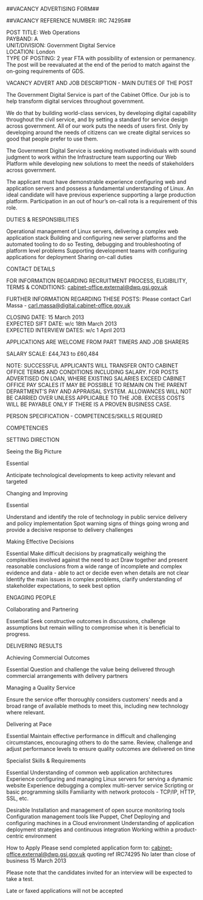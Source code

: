 ##VACANCY ADVERTISING FORM##

##VACANCY REFERENCE NUMBER: IRC 74295##

POST TITLE:             Web Operations	
PAYBAND:               	A							
UNIT/DIVISION:       	  Government Digital Service		
LOCATION:              	London									
TYPE OF POSTING: 	2 year FTA with possibility of extension or permanency. The post will be
reevaluated at the end of the period to match against the on-going requirements of GDS.
                              	
	

VACANCY ADVERT AND JOB DESCRIPTION - MAIN DUTIES OF THE POST

The Government Digital Service is part of the Cabinet Office. Our job is to help transform digital services throughout government.
 
We do that by building world-class services, by developing digital capability throughout the civil service, and by setting a standard for service design across government. All of our work puts the needs of users first. Only by developing around the needs of citizens can we create digital services so good that people prefer to use them.
 
The Government Digital Service is seeking motivated individuals with sound judgment to work within the Infrastructure team supporting our Web Platform while developing new solutions to meet the needs of stakeholders across government. 

The applicant must have demonstrable experience configuring web and application servers and possess a fundamental understanding of Linux. An ideal candidate will have previous experience supporting a large production platform. Participation in an out of hour’s on-call rota is a requirement of this role.

DUTIES & RESPONSIBILITIES

Operational management of Linux servers, delivering a complex web application stack
Building and configuring new server platforms and the automated tooling to do so
Testing, debugging and troubleshooting of platform level problems
Supporting development teams with configuring applications for deployment
Sharing on-call duties










CONTACT DETAILS

FOR INFORMATION REGARDING RECRUITMENT PROCESS, ELIGIBILITY, TERMS & CONDITIONS: 
cabinet-office.external@dwp.gsi.gov.uk
 
FURTHER INFORMATION REGARDING THESE POSTS: 
Please contact Carl Massa - carl.massa@digital.cabinet-office.gov.uk

CLOSING DATE: 			15 March 2013			
EXPECTED SIFT DATE:		w/c 18th March 2013		
EXPECTED INTERVIEW DATES:	w/c 1 April 2013

APPLICATIONS ARE WELCOME FROM PART TIMERS AND JOB SHARERS  

SALARY SCALE: £44,743 to £60,484

NOTE: 
SUCCESSFUL APPLICANTS WILL TRANSFER ONTO CABINET OFFICE TERMS AND CONDITIONS INCLUDING SALARY. FOR POSTS ADVERTISED ON LOAN, WHERE EXISTING SALARIES EXCEED CABINET OFFICE PAY SCALES IT MAY BE POSSIBLE TO REMAIN ON THE PARENT DEPARTMENT’S PAY AND APPRAISAL SYSTEM.
ALLOWANCES WILL NOT BE CARRIED OVER UNLESS APPLICABLE TO THE JOB.
EXCESS COSTS WILL BE PAYABLE ONLY IF THERE IS A PROVEN BUSINESS CASE.



PERSON SPECIFICATION 	- 	COMPETENCES/SKILLS REQUIRED

COMPETENCIES

SETTING DIRECTION

Seeing the Big Picture

Essential

Anticipate technological developments to keep activity relevant and targeted

Changing and Improving
 
Essential

Understand and identify the role of technology in public service delivery and policy implementation
Spot warning signs of things going wrong and provide a decisive response to delivery challenges

Making Effective Decisions

Essential
Make difficult decisions by pragmatically weighing the complexities involved against the need to act
Draw together and present reasonable conclusions from a wide range of incomplete and complex evidence and data - able to act or decide even when details are not clear
Identify the main issues in complex problems, clarify understanding of stakeholder expectations, to seek best option

ENGAGING PEOPLE

Collaborating and Partnering
 
Essential
Seek constructive outcomes in discussions, challenge assumptions but remain willing to compromise when it is beneficial to progress.

DELIVERING RESULTS

Achieving Commercial Outcomes

Essential
Question and challenge the value being delivered through commercial arrangements with delivery partners

Managing a Quality Service

Ensure the service offer thoroughly considers customers' needs and a broad range of available methods to meet this, including new technology where relevant.

Delivering at Pace
 
Essential
Maintain effective performance in difficult and challenging circumstances, encouraging others to do the same.
Review, challenge and adjust performance levels to ensure quality outcomes are delivered on time

Specialist Skills & Requirements

Essential
Understanding of common web application architectures
Experience configuring and managing Linux servers for serving a dynamic website
Experience debugging a complex multi-server service
Scripting or basic programming skills
Familiarity with network protocols - TCP/IP, HTTP, SSL, etc.

Desirable
Installation and management of open source monitoring tools
Configuration management tools like Puppet, Chef
Deploying and configuring machines in a Cloud environment
Understanding of application deployment strategies and continuous integration
Working within a product-centric environment



How to Apply
Please send completed application form to:
cabinet-office.external@dwp.gsi.gov.uk quoting ref IRC74295
No later than close of business 15 March 2013

Please note that the candidates invited for an interview will be expected to take a test.

Late or faxed applications will not be accepted
